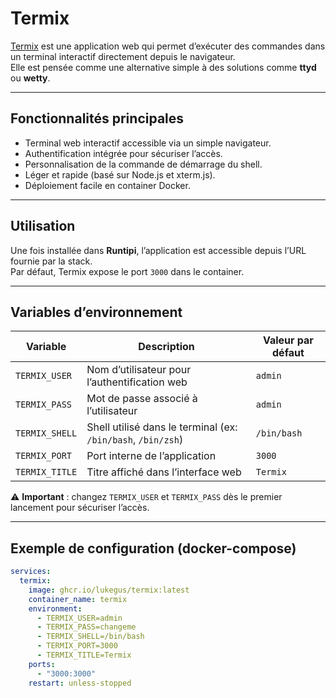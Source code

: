 # Termix

[Termix](https://github.com/LukeGus/Termix) est une application web qui permet d’exécuter des commandes dans un terminal interactif directement depuis le navigateur.  
Elle est pensée comme une alternative simple à des solutions comme **ttyd** ou **wetty**.

---

## Fonctionnalités principales

- Terminal web interactif accessible via un simple navigateur.
- Authentification intégrée pour sécuriser l’accès.
- Personnalisation de la commande de démarrage du shell.
- Léger et rapide (basé sur Node.js et xterm.js).
- Déploiement facile en container Docker.

---

## Utilisation

Une fois installée dans **Runtipi**, l’application est accessible depuis l’URL fournie par la stack.  
Par défaut, Termix expose le port `3000` dans le container.

---

## Variables d’environnement

| Variable         | Description                                                                 | Valeur par défaut |
|------------------|-----------------------------------------------------------------------------|-------------------|
| `TERMIX_USER`    | Nom d’utilisateur pour l’authentification web                               | `admin`           |
| `TERMIX_PASS`    | Mot de passe associé à l’utilisateur                                        | `admin`           |
| `TERMIX_SHELL`   | Shell utilisé dans le terminal (ex: `/bin/bash`, `/bin/zsh`)                | `/bin/bash`       |
| `TERMIX_PORT`    | Port interne de l’application                                               | `3000`            |
| `TERMIX_TITLE`   | Titre affiché dans l’interface web                                          | `Termix`          |

⚠️ **Important** : changez `TERMIX_USER` et `TERMIX_PASS` dès le premier lancement pour sécuriser l’accès.

---

## Exemple de configuration (docker-compose)

```yaml
services:
  termix:
    image: ghcr.io/lukegus/termix:latest
    container_name: termix
    environment:
      - TERMIX_USER=admin
      - TERMIX_PASS=changeme
      - TERMIX_SHELL=/bin/bash
      - TERMIX_PORT=3000
      - TERMIX_TITLE=Termix
    ports:
      - "3000:3000"
    restart: unless-stopped

